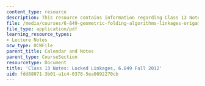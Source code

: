 ```yaml
---
content_type: resource
description: This resource contains information regarding Class 13 Notes, Fall 2012.
file: /media/courses/6-849-geometric-folding-algorithms-linkages-origami-polyhedra-fall-2012/fdd880713b01a1c403785ea0092270cb_MIT6_849F12_C13.pdf
file_type: application/pdf
learning_resource_types:
- Lecture Notes
ocw_type: OCWFile
parent_title: Calendar and Notes
parent_type: CourseSection
resourcetype: Document
title: 'Class 13 Notes: Locked Linkages, 6.849 Fall 2012'
uid: fdd88071-3b01-a1c4-0378-5ea0092270cb
---
```

